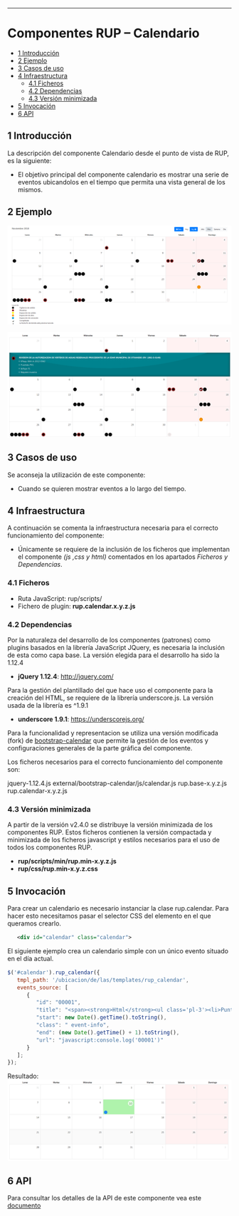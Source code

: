 ---
#	Componentes RUP – Calendario

<!-- MDTOC maxdepth:6 firsth1:1 numbering:0 flatten:0 bullets:1 updateOnSave:1 -->

   - [1 Introducción](#1-introducción)   
   - [2 Ejemplo](#2-ejemplo)   
   - [3 Casos de uso](#3-casos-de-uso)
   - [4 Infraestructura](#4-infraestructura)   
      - [4.1 Ficheros](#4.1-ficheros)   
      - [4.2 Dependencias](#4.2-dependencias)   
      - [4.3 Versión minimizada](#4.3-versión-minimizada) 
   - [5    Invocación](#5-invocación)
   - [6    API](#6-api)
<!-- /MDTOC -->

## 1 Introducción
La descripción del componente Calendario desde el punto de vista de RUP, es la siguiente:

* El objetivo principal del componente calendario es mostrar una serie de eventos ubicandolos en el tiempo
que permita una vista general de los mismos.


## 2 Ejemplo
![Imagen 1](img/rup.calendar_1.png)

![Imagen 2](img/rup.calendar_2.png)


## 3 Casos de uso
Se aconseja la utilización de este componente:

* Cuando se quieren mostrar eventos a lo largo del tiempo.
## 4 Infraestructura
A continuación se comenta la infraestructura necesaria para el correcto funcionamiento del componente:

* Únicamente se requiere de la inclusión de los ficheros que implementan el componente *(js ,css y html)* 
comentados en los apartados *Ficheros y Dependencias*.
### 4.1 Ficheros

- Ruta JavaScript: rup/scripts/
- Fichero de plugin: **rup.calendar.x.y.z.js**

### 4.2 Dependencias
Por la naturaleza del desarrollo de los componentes (patrones) como plugins basados en la librería JavaScript 
JQuery, es necesaria la inclusión de esta como capa base. La versión elegida para el desarrollo ha sido la 
1.12.4

* **jQuery 1.12.4**: <http://jquery.com/>

Para la gestión del plantillado del que hace uso el componente para la creación del HTML, se requiere de la
librería underscore.js. La versión usada de la librería es ^1.9.1

* **underscore 1.9.1**: <https://underscorejs.org/>

Para la funcionalidad y representacion se utiliza una versión modificada (fork) de [bootstrap-calendar](https://github.com/Serhioromano/bootstrap-calendar)
que permite la gestión de los eventos y configuraciones generales de la parte gráfica del componente.

Los ficheros necesarios para el correcto funcionamiento del componente son:

   jquery-1.12.4.js
   external/bootstrap-calendar/js/calendar.js
   rup.base-x.y.z.js
   rup.calendar-x.y.z.js


### 4.3 Versión minimizada
A partir de la versión v2.4.0 se distribuye la versión minimizada de los componentes RUP. Estos ficheros
contienen la versión compactada y minimizada de los ficheros javascript y estilos necesarios para el uso de
todos los componentes RUP.

* **rup/scripts/min/rup.min-x.y.z.js**
* **rup/css/rup.min-x.y.z.css**

## 5	Invocación
Para crear un calendario es necesario instanciar la clase rup.calendar. Para hacer esto necesitamos 
pasar el selector CSS del elemento en el que queramos crearlo.

```xml
   <div id="calendar" class="calendar">
```
El siguiente ejemplo crea un calendario simple con un único evento situado en el día actual.
```javascript
$('#calendar').rup_calendar({
   tmpl_path: '/ubicacion/de/las/templates/rup_calendar',
   events_source: [
      {
         "id": "00001",
         "title": "<span><strong>Html</strong><ul class='pl-3'><li>Punto 1</li><li>Punto 2</li><li>Punto 3</li><li>Punto 4</li></ul></span>",
         "start": new Date().getTime().toString(),
         "class": " event-info",
         "end": (new Date().getTime() + 1).toString(),
         "url": "javascript:console.log('00001')"
      }
   ];
});
```
Resultado:
![Imagen 3](img/rup.calendar_3.png)

## 6  API

Para consultar los detalles de la API de este componente vea este [documento](../api/rup.calendar.md)